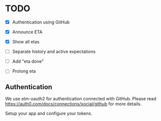 # TODO

- [X] Authentication using GitHub
- [X] Announce ETA
- [X] Show all etas
- [ ] Separate history and active expectations
- [ ] Add "eta done"
- [ ] Prolong eta


## Authentication

We use elm-oauth2 for authentication connected with GitHub. Please read
https://auth0.com/docs/connections/social/github for more details.

Setup your app and configure your tokens.
